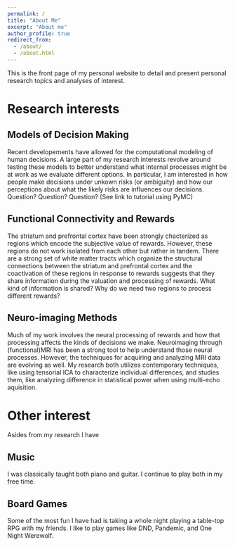 ```yaml
---
permalink: /
title: "About Me"
excerpt: "About me"
author_profile: true
redirect_from: 
  - /about/
  - /about.html
---
```


This is the front page of my personal website to detail and present personal research topics and analyses of interest.

Research interests
======

Models of Decision Making
-------------------------
Recent developements have allowed for the computational modeling of human decisions. A large part of my research interests revolve around testing these models to better understand what internal processes might be at work as we evaluate different options. In particular, I am interested in how people make decisions under unkown risks (or ambiguity) and how our perceptions about what the likely risks are influences our decisions. Question? Question? Question?
 (See link to tutorial using PyMC)


Functional Connectivity and Rewards
-----------------------------------
The striatum and prefrontal cortex have been strongly chacterized as regions which encode the subjective value of rewards. However, these regions do not work isolated from each other but rather in tandem. There are a strong set of white matter tracts which organize the structural connections between the striatum and prefrontal cortex and the coactivation of these regions in response to rewards suggests that they share information during the valuation and processing of rewards. What kind of information is shared? Why do we need two regions to process different rewards?

Neuro-imaging Methods
---------------------
Much of my work involves the neural processing of rewards and how that processing affects the kinds of decisions we make. Neuroimaging through (functional)MRI has been a strong tool to help understand those neural processes. However, the techniques for acquiring and analyzing MRI data are evolving as well. My research both utilizes contemporary techniques, like using tensorial ICA to characterize individual differences, and studies them, like analyzing difference in statistical power when using multi-echo aquisition.

Other interest
======
Asides from my research I have

Music
-----
I was classically taught both piano and guitar. I continue to play both in my free time.

Board Games
-----------
Some of the most fun I have had is taking a whole night playing a table-top RPG with my friends. I like to play games like DND, Pandemic, and One Night Werewolf.



